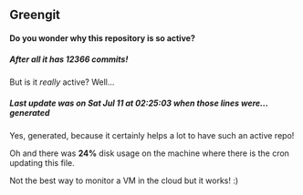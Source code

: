 ## Greengit

#### Do you wonder why this repository is so active?

##### After all it has 12366 commits!

But is it *really* active? Well...

##### Last update was on Sat Jul 11 at 02:25:03 when those lines were... generated

Yes, generated, because it certainly helps a lot to have such an active repo!

Oh and there was **24%** disk usage on the machine
where there is the cron updating this file.

Not the best way to monitor a VM in the cloud but it works! :)
